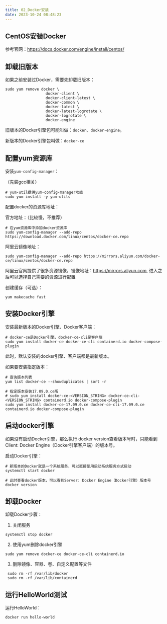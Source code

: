 ```yaml
---
title: 02_Docker安装
date: 2023-10-24 08:48:23
---
```


## CentOS安装Docker

参考官网：https://docs.docker.com/engine/install/centos/

## 卸载旧版本

如果之前安装过Docker，需要先卸载旧版本：

```Shell
sudo yum remove docker \
                  docker-client \
                  docker-client-latest \
                  docker-common \
                  docker-latest \
                  docker-latest-logrotate \
                  docker-logrotate \
                  docker-engine
```

旧版本的Docker引擎包可能叫做：`docker`、`docker-engine`。

新版本的Docker引擎包叫做：`docker-ce`

## 配置yum资源库

安装`yum-config-manager`：

（先装gcc相关）

```Shell
# yum-util提供yum-config-manager功能 
sudo yum install -y yum-utils
```

配置docker的资源库地址：

官方地址：（比较慢，不推荐）

```Shell
# 在yum资源库中添加docker资源库
sudo yum-config-manager --add-repo https://download.docker.com/linux/centos/docker-ce.repo
```

阿里云镜像地址：

```Shell
sudo yum-config-manager --add-repo https://mirrors.aliyun.com/docker-ce/linux/centos/docker-ce.repo
```

阿里云官网提供了很多资源镜像，镜像地址：https://mirrors.aliyun.com, 进入之后可以选择自己需要的资源进行配置

创建缓存（可选）：

```Shell
yum makecache fast
```

## 安装Docker引擎

安装最新版本的Docker引擎、Docker客户端：

```Shell
# docker-ce是Docker引擎，docker-ce-cli是客户端
sudo yum install docker-ce docker-ce-cli containerd.io docker-compose-plugin
```

此时，默认安装的docker引擎、客户端都是最新版本。

如果要安装指定版本：

```Shell
# 查询版本列表
yum list docker-ce --showduplicates | sort -r

# 指定版本安装17.09.0.ce版
# sudo yum install docker-ce-<VERSION_STRING> docker-ce-cli-<VERSION_STRING> containerd.io docker-compose-plugin
sudo yum install docker-ce-17.09.0.ce docker-ce-cli-17.09.0.ce containerd.io docker-compose-plugin
```

## 启动docker引擎

如果没有启动Docker引擎，那么执行 docker version查看版本号时，只能看到 Client: Docker Engine（Docker引擎客户端）的版本号。

启动Docker引擎：

```Shell
# 新版本的Docker就是一个系统服务，可以直接使用启动系统服务方式启动
systemctl start docker

# 此时查看docker版本，可以看到Server: Docker Engine（Docker引擎）版本号
docker version
```

## 卸载Docker

卸载Docker步骤：

1. 关闭服务

```Shell
systemctl stop docker
```

2. 使用yum删除docker引擎

```Shell
sudo yum remove docker-ce docker-ce-cli containerd.io
```

3. 删除镜像、容器、卷、自定义配置等文件

```Shell
 sudo rm -rf /var/lib/docker
 sudo rm -rf /var/lib/containerd
```

## 运行HelloWorld测试

运行HelloWorld：

```Shell
docker run hello-world
```
